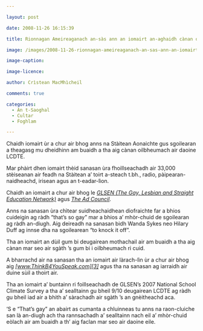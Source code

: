 ```yaml
---

layout: post

date: 2008-11-26 16:15:39

title: Rionnagan Ameireaganach an-sàs ann an iomairt an-aghaidh cànan oilbheumach

image: /images/2008-11-26-rionnagan-ameireaganach-an-sas-ann-an-iomairt-an-aghaidh-canan-oilbheumach.jpg

image-caption:

image-licence:

author: Crìstean MacMhìcheil

comments: true

categories:
  - An t-Saoghal
  - Cultar
  - Foghlam

---
```


Chaidh iomairt ùr a chur air bhog anns na Stàitean Aonaichte gus sgoilearan a theagasg mu dheidhinn am buaidh a tha aig cànan oilbheumach air daoine LCDTE.

<!--more-->

Mar phàirt dhen iomairt thèid sanasan ùra fhoillseachadh air 33,000 stèiseanan air feadh na Stàitean a&#8217; toirt a-steach t.bh., radio, pàipearan-naidheachd, irisean agus an t-eadar-lìon.

Chaidh an iomairt a chur air bhog le _[GLSEN (The Gay, Lesbian and Straight Education Network)][1]_ agus _[The Ad Council][2]_.

Anns na sanasan ùra chìtear suidheachaidhean diofraichte far a bhios cuideigin ag ràdh &#8220;that&#8217;s so gay&#8221; mar a bhios a&#8217; mhòr-chuid de sgoilearan ag ràdh an-diugh. Aig deireadh na sanasan bidh Wanda Sykes neo Hilary Duff ag innse dha na sgoilearean &#8220;to knock it off&#8221;.

<p style="text-align: center;">
</p>

Tha an iomairt an dùil gum bi deugairean mothachail air am buaidh a tha aig cànan mar seo air sgàth &#8217;s gum bi i oilbheumach ri cuid.

A bharrachd air na sanasan tha an iomairt air làrach-lìn ùr a chur air bhog aig _[www.ThinkB4YouSpeak.com][3]_ agus tha na sanasan ag iarraidh air duine sùil a thoirt air.

Tha an iomairt a&#8217; buntainn ri foillseachadh de GLSEN&#8217;s 2007 National School Climate Survey a tha a&#8217; sealltainn gu bheil 9/10 deugairean LCDTE ag ràdh gu bheil iad air a bhith a&#8217; sàrachadh air sgàth &#8217;s an gnèitheachd aca.

&#8216;S e &#8220;That&#8217;s gay&#8221; an abairt as cumanta a chluinneas tu anns na raon-cluiche san là an-diugh ach tha rannsachadh a&#8217; sealltainn nach eil a&#8217; mhòr-chuid eòlach air am buaidh a th&#8217; aig faclan mar seo air daoine eile.

<p style="text-align: center;">
</p>

 [1]: http://www.glsen.org/
 [2]: http://www.adcouncil.org/
 [3]: http://www.ThinkB4YouSpeak.com
